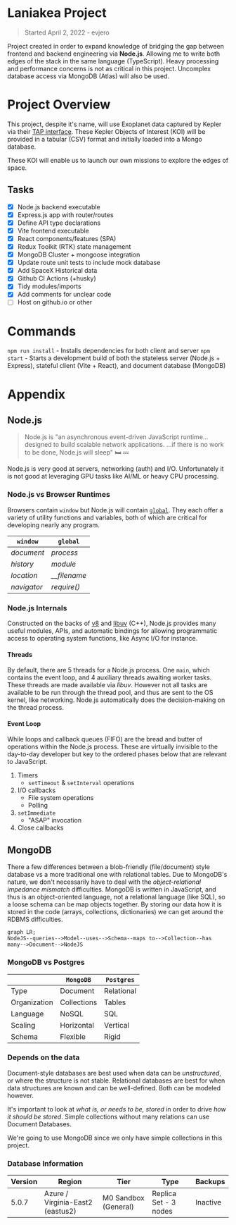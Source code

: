# Laniakea Project

> Started April 2, 2022 - evjero

Project created in order to expand knowledge of bridging the gap between frontend and backend engineering via **Node.js**. Allowing me to write both edges of the stack in the same language (TypeScript). Heavy processing and performance concerns is not as critical in this project. Uncomplex database access via MongoDB (Atlas) will also be used.

# Project Overview

This project, despite it's name, will use Exoplanet data captured by Kepler via their [TAP interface](https://exoplanetarchive.ipac.caltech.edu/docs/TAP/usingTAP.html#PS). These Kepler Objects of Interest (KOI) will be provided in a tabular (CSV) format and initially loaded into a Mongo database.

These KOI will enable us to launch our own missions to explore the edges of space.

## Tasks

-   [x] Node.js backend executable
-   [x] Express.js app with router/routes
-   [x] Define API type declarations
-   [x] Vite frontend executable
-   [x] React components/features (SPA)
-   [x] Redux Toolkit (RTK) state management
-   [x] MongoDB Cluster + mongoose integration
-   [x] Update route unit tests to include mock database
-   [x] Add SpaceX Historical data
-   [x] Github CI Actions (+husky)
-   [x] Tidy modules/imports
-   [x] Add comments for unclear code
-   [ ] Host on github.io or other

# Commands

`npm run install` - Installs dependencies for both client and server
`npm start` - Starts a development build of both the stateless server (Node.js + Express), stateful client (Vite + React), and document database (MongoDB)

# Appendix

## Node.js

> Node.js is "an asynchronous event-driven JavaScript runtime... designed to build scalable network applications. ...if there is no work to be done, Node.js will sleep" :bed: :zzz:

Node.js is very good at servers, networking (auth) and I/O. Unfortunately it is not good at leveraging GPU tasks like AI/ML or heavy CPU processing.

### Node.js vs Browser Runtimes

Browsers contain `window` but Node.js will contain [`global`](https://nodejs.org/dist/latest-v16.x/docs/api/globals.html). They each offer a variety of utility functions and variables, both of which are critical for developing nearly any program.

| `window`    | `global`       |
| ----------- | -------------- |
| _document_  | _process_      |
| _history_   | _module_       |
| _location_  | _\_\_filename_ |
| _navigator_ | _require()_    |

### Node.js Internals

Constructed on the backs of [v8](https://github.com/v8/v8) and [libuv](https://github.com/libuv/libuv) (C++), Node.js provides many useful modules, APIs, and automatic bindings for allowing programmatic access to operating system functions, like Async I/O for instance.

#### Threads

By default, there are 5 threads for a Node.js process. One `main`, which contains the event loop, and 4 auxiliary threads awaiting worker tasks. These threads are made available via _libuv_. However not all tasks are available to be run through the thread pool, and thus are sent to the OS kernel, like networking. Node.js automatically does the decision-making on the thread process.

#### Event Loop

While loops and callback queues (FIFO) are the bread and butter of operations within the Node.js process. These are virtually invisible to the day-to-day developer but key to the ordered phases below that are relevant to JavaScript.

1. Timers
    - `setTimeout` & `setInterval` operations
2. I/O callbacks
    - File system operations
    - Polling
3. `setImmediate`
    - "ASAP" invocation
4. Close callbacks

## MongoDB

There a few differences between a blob-friendly (file/document) style database vs a more traditional one with relational tables. Due to MongoDB's nature, we don't necessarily have to deal with the _object-relational impedance mismatch_ difficulties. MongoDB is written in JavaScript, and thus is an object-oriented language, not a relational language (like SQL), so a loose schema can be map objects together. By storing our data how it is stored in the code (arrays, collections, dictionaries) we can get around the RDBMS difficulties.

```mermaid
graph LR;
NodeJS--queries-->Model--uses-->Schema--maps to-->Collection--has many-->Document-->NodeJS
```

### MongoDB vs Postgres

|              | `MongoDB`   | `Postgres` |
| ------------ | ----------- | ---------- |
| Type         | Document    | Relational |
| Organization | Collections | Tables     |
| Language     | NoSQL       | SQL        |
| Scaling      | Horizontal  | Vertical   |
| Schema       | Flexible    | Rigid      |

### Depends on the data

Document-style databases are best used when data can be _unstructured_, or where the structure is not stable. Relational databases are best for when data structures are known and can be well-defined. Both can be modeled however.

It's important to look at _what is, or needs to be, stored_ in order to drive _how it should be stored_. Simple collections without many relations can use Document Databases.

We're going to use MongoDB since we only have simple collections in this project.

### Database Information

| Version | Region                           | Tier                 | Type                  | Backups  |
| ------- | -------------------------------- | -------------------- | --------------------- | -------- |
| 5.0.7   | Azure / Virginia-East2 (eastus2) | M0 Sandbox (General) | Replica Set - 3 nodes | Inactive |
